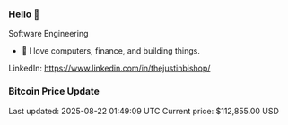 ### Hello 🤙  

Software Engineering

- 🔭 I love computers, finance, and building things.
  
LinkedIn: https://www.linkedin.com/in/thejustinbishop/  








































































































































































































































































































































































































































































































































































































































































































































































































































































































































































































### Bitcoin Price Update
Last updated: 2025-08-22 01:49:09 UTC
Current price: $112,855.00 USD
